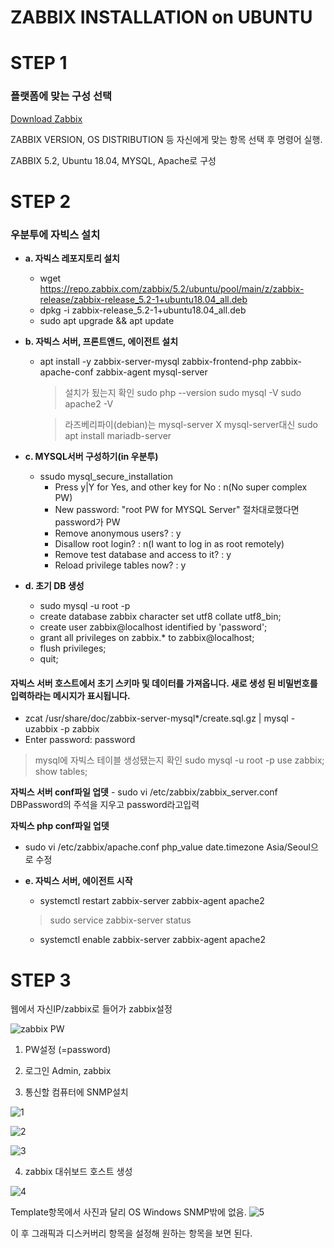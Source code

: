 # ZABBIX INSTALLATION on UBUNTU 

# STEP 1
 ### 플랫폼에 맞는 구성 선택
 
[Download Zabbix](https://www.zabbix.com/download)

ZABBIX VERSION, OS DISTRIBUTION 등 자신에게 맞는 항목 선택 후 명령어 실행.

ZABBIX 5.2, Ubuntu 18.04, MYSQL, Apache로 구성

# STEP 2
### 우분투에 자빅스 설치

 - **a. 자빅스 레포지토리 설치**
	  - wget https://repo.zabbix.com/zabbix/5.2/ubuntu/pool/main/z/zabbix-release/zabbix-release_5.2-1+ubuntu18.04_all.deb  
	 - dpkg -i zabbix-release_5.2-1+ubuntu18.04_all.deb  
	 - sudo apt upgrade && apt update

- **b. 자빅스 서버, 프론트앤드, 에이전트 설치**
	-  apt install -y zabbix-server-mysql zabbix-frontend-php zabbix-apache-conf zabbix-agent mysql-server

		> 설치가 됬는지 확인
		> sudo php --version 
		> sudo mysql -V 
		> sudo apache2 -V

		> 라즈베리파이(debian)는 mysql-server X
		> mysql-server대신 sudo apt install mariadb-server

 - **c. MYSQL서버 구성하기(in 우분투)**
	 - ssudo mysql_secure_installation 
		  -  Press y|Y for Yes, and other key for No : n(No super complex PW)
		  - New password: "root PW for MYSQL Server" 절차대로했다면 password가 PW
		  - Remove anonymous users? : y
		  - Disallow root login? : n(I want to log in as root remotely) 
		- Remove test database and access to it? : y
		-  Reload privilege tables now? : y

- **d. 초기 DB 생성**
	- sudo mysql -u root -p
	- create database zabbix character set utf8 collate utf8_bin;
	- create user zabbix@localhost identified by 'password';
	- grant all privileges on zabbix.* to zabbix@localhost;
	- flush privileges;
	- quit;

#### 자빅스 서버 호스트에서 초기 스키마 및 데이터를 가져옵니다. 새로 생성 된 비밀번호를 입력하라는 메시지가 표시됩니다.

 - zcat /usr/share/doc/zabbix-server-mysql*/create.sql.gz | mysql -uzabbix -p zabbix
- Enter password: password

> mysql에 자빅스 테이블 생성됐는지 확인 	sudo mysql -u root -p 	use zabbix; 	show tables;

**자빅스 서버 conf파일 업뎃**
	 - sudo vi /etc/zabbix/zabbix_server.conf
	 DBPassword의 주석을 지우고 password라고입력

**자빅스 php conf파일 업뎃**
- sudo vi /etc/zabbix/apache.conf
	php_value date.timezone Asia/Seoul으로 수정

- **e. 자빅스 서버, 에이전트 시작**
	 - systemctl restart zabbix-server zabbix-agent apache2
		 
	> sudo service zabbix-server status

	 - systemctl enable zabbix-server zabbix-agent apache2
	

# STEP 3

웹에서 자신IP/zabbix로 들어가 zabbix설정

![zabbix PW](https://user-images.githubusercontent.com/62642155/105120336-6c0a7e80-5b15-11eb-9ec3-4d4927bc85cb.png)
1. PW설정 (=password)

2. 로그인 Admin, zabbix

3. 통신할 컴퓨터에 SNMP설치

![1](https://user-images.githubusercontent.com/62642155/105120382-7f1d4e80-5b15-11eb-8b64-f81a53bec095.png)

![2](https://user-images.githubusercontent.com/62642155/105120378-7c225e00-5b15-11eb-9c1d-505bd09dae58.png)

![3](https://user-images.githubusercontent.com/62642155/105120379-7dec2180-5b15-11eb-9cce-7ba369d369e2.png)

4. zabbix 대쉬보드 호스트 생성

![4](https://user-images.githubusercontent.com/62642155/105120385-804e7b80-5b15-11eb-9281-210bfb67edf2.png)

Template항목에서 사진과 달리 OS Windows SNMP밖에 없음.
![5](https://user-images.githubusercontent.com/62642155/105120389-82b0d580-5b15-11eb-8609-dcc9bbc049b0.png)

이 후 그래픽과 디스커버리 항목을 설정해 원하는 항목을 보면 된다.



